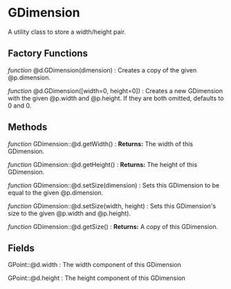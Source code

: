 GDimension
===========

A utility class to store a width/height pair.

Factory Functions
------------------

*function* @d.GDimension(dimension)
:   Creates a copy of the given @p.dimension.

*function* @d.GDimension([width=0, height=0])
:   Creates a new GDimension with the given @p.width and @p.height. If they are both omitted,
    defaults to 0 and 0.


Methods
--------

*function* GDimension::@d.getWidth()
:   **Returns:** The width of this GDimension.

*function* GDimension::@d.getHeight()
:   **Returns:** The height of this GDimension.

*function* GDimension::@d.setSize(dimension)
:   Sets this GDimension to be equal to the given @p.dimension.

*function* GDimension::@d.setSize(width, height)
:   Sets this GDimension's size to the given @p.width and @p.height).

*function* GDimension::@d.getSize()
:   **Returns:** A copy of this GDimension.

Fields
-------
GPoint::@d.width
:   The width component of this GDimension

GPoint::@d.height
:   The height component of this GDimension